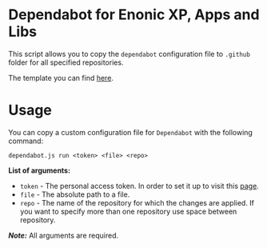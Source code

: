 # Dependabot for Enonic XP, Apps and Libs

This script allows you to copy the `dependabot` configuration file to `.github` folder for all specified repositories.

The template you can find [here](https://github.com/enonic/release-tools/blob/master/scripts/dependabot/dependabot-template.yml).

# Usage

You can copy a custom configuration file for `Dependabot` with the following command:

    dependabot.js run <token> <file> <repo>
    
**List of arguments:**

- `token` - The personal access token. In order to set it up to visit this [page](https://github.com/settings/tokens).
- `file` -  The absolute path to a file.
- `repo` -  The name of the repository for which the changes are applied. If you want to specify more than one repository use space between repository.

**_Note:_** All arguments are required.
